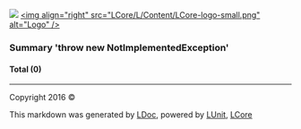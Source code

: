 ![](LCore/L/Content/LCore-banner-small.png "")
[&lt;img align=&quot;right&quot; src=&quot;LCore/L/Content/LCore-logo-small.png&quot; alt=&quot;Logo&quot; /&gt;](LCore/README.md)

### Summary 'throw new NotImplementedException'

#### Total (0)



---

Copyright 2016 &copy; [](LCore/README.md) [](LCore/TableOfContents.md)

This markdown was generated by [LDoc](https://github.com/CodeSingularity/LDoc), powered by [LUnit](https://github.com/CodeSingularity/LUnit), [LCore](https://github.com/CodeSingularity/LCore)

